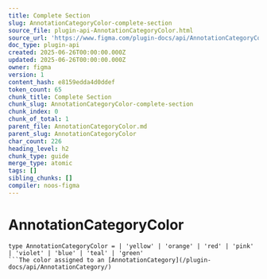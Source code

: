 ```yaml
---
title: Complete Section
slug: AnnotationCategoryColor-complete-section
source_file: plugin-api-AnnotationCategoryColor.html
source_url: 'https://www.figma.com/plugin-docs/api/AnnotationCategoryColor/'
doc_type: plugin-api
created: 2025-06-26T00:00:00.000Z
updated: 2025-06-26T00:00:00.000Z
owner: figma
version: 1
content_hash: e8159edda4d0ddef
token_count: 65
chunk_title: Complete Section
chunk_slug: AnnotationCategoryColor-complete-section
chunk_index: 0
chunk_of_total: 1
parent_file: AnnotationCategoryColor.md
parent_slug: AnnotationCategoryColor
char_count: 226
heading_level: h2
chunk_type: guide
merge_type: atomic
tags: []
sibling_chunks: []
compiler: noos-figma
---
```


# AnnotationCategoryColor

```
type AnnotationCategoryColor = | 'yellow' | 'orange' | 'red' | 'pink' | 'violet' | 'blue' | 'teal' | 'green'
```The color assigned to an [AnnotationCategory](/plugin-docs/api/AnnotationCategory/)
